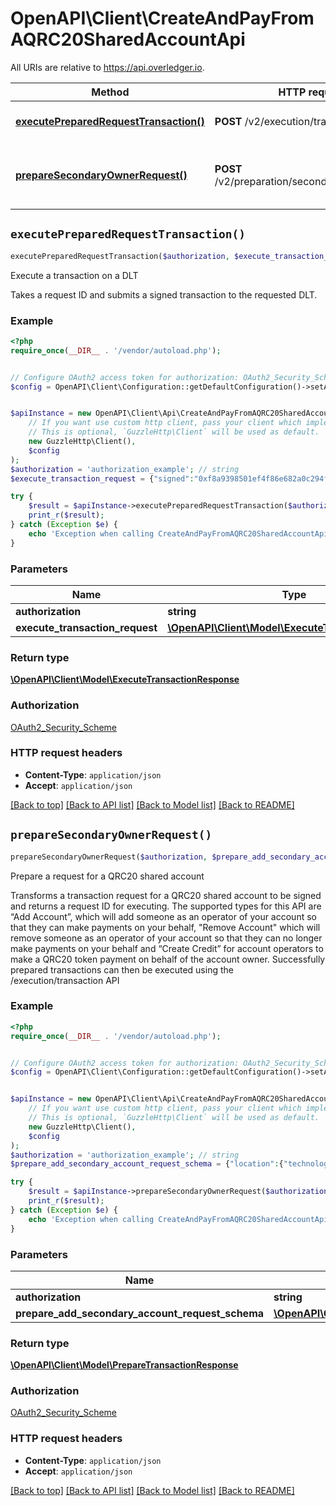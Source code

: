 # OpenAPI\Client\CreateAndPayFromAQRC20SharedAccountApi

All URIs are relative to https://api.overledger.io.

Method | HTTP request | Description
------------- | ------------- | -------------
[**executePreparedRequestTransaction()**](CreateAndPayFromAQRC20SharedAccountApi.md#executePreparedRequestTransaction) | **POST** /v2/execution/transaction | Execute a transaction on a DLT
[**prepareSecondaryOwnerRequest()**](CreateAndPayFromAQRC20SharedAccountApi.md#prepareSecondaryOwnerRequest) | **POST** /v2/preparation/secondaryaccountowner | Prepare a request for a QRC20 shared account


## `executePreparedRequestTransaction()`

```php
executePreparedRequestTransaction($authorization, $execute_transaction_request): \OpenAPI\Client\Model\ExecuteTransactionResponse
```

Execute a transaction on a DLT

Takes a request ID and submits a signed transaction to the requested DLT.

### Example

```php
<?php
require_once(__DIR__ . '/vendor/autoload.php');


// Configure OAuth2 access token for authorization: OAuth2_Security_Scheme
$config = OpenAPI\Client\Configuration::getDefaultConfiguration()->setAccessToken('YOUR_ACCESS_TOKEN');


$apiInstance = new OpenAPI\Client\Api\CreateAndPayFromAQRC20SharedAccountApi(
    // If you want use custom http client, pass your client which implements `GuzzleHttp\ClientInterface`.
    // This is optional, `GuzzleHttp\Client` will be used as default.
    new GuzzleHttp\Client(),
    $config
);
$authorization = 'authorization_example'; // string
$execute_transaction_request = {"signed":"0xf8a9398501ef4f86e682a0c294f9cd6c86992fce1481dbc4bdb7e1b101c1e8cee280b844a9059cbb000000000000000000000000d8b31b65878a6b1a6caf9f4819c1a42d68a7a11600000000000000000000000000000000000000000000000000038d7ea4c6800029a088680bffd2eb74053e968ac8bcd1f76beaa61b353d8616a8cc559e57685080bea07a77b7591f09290fbb9cda5263471e8a9ca46f4c7b30d6a4885e583771d809f5","requestId":"79763168-a4f9-42bf-9f10-2e08491136a7"}; // \OpenAPI\Client\Model\ExecuteTransactionRequest

try {
    $result = $apiInstance->executePreparedRequestTransaction($authorization, $execute_transaction_request);
    print_r($result);
} catch (Exception $e) {
    echo 'Exception when calling CreateAndPayFromAQRC20SharedAccountApi->executePreparedRequestTransaction: ', $e->getMessage(), PHP_EOL;
}
```

### Parameters

Name | Type | Description  | Notes
------------- | ------------- | ------------- | -------------
 **authorization** | **string**|  |
 **execute_transaction_request** | [**\OpenAPI\Client\Model\ExecuteTransactionRequest**](../Model/ExecuteTransactionRequest.md)|  |

### Return type

[**\OpenAPI\Client\Model\ExecuteTransactionResponse**](../Model/ExecuteTransactionResponse.md)

### Authorization

[OAuth2_Security_Scheme](../../README.md#OAuth2_Security_Scheme)

### HTTP request headers

- **Content-Type**: `application/json`
- **Accept**: `application/json`

[[Back to top]](#) [[Back to API list]](../../README.md#endpoints)
[[Back to Model list]](../../README.md#models)
[[Back to README]](../../README.md)

## `prepareSecondaryOwnerRequest()`

```php
prepareSecondaryOwnerRequest($authorization, $prepare_add_secondary_account_request_schema): \OpenAPI\Client\Model\PrepareTransactionResponse
```

Prepare a request for a QRC20 shared account

Transforms a transaction request for a QRC20 shared account to be signed and returns a request ID for executing. The supported types for this API are “Add Account”, which will add someone as an operator of your account so that they can make payments on your behalf, \"Remove Account\" which will remove someone as an operator of your account so that they can no longer make payments on your behalf and “Create Credit” for account operators to make a QRC20 token payment on behalf of the account owner. Successfully prepared transactions can then be executed using the /execution/transaction API

### Example

```php
<?php
require_once(__DIR__ . '/vendor/autoload.php');


// Configure OAuth2 access token for authorization: OAuth2_Security_Scheme
$config = OpenAPI\Client\Configuration::getDefaultConfiguration()->setAccessToken('YOUR_ACCESS_TOKEN');


$apiInstance = new OpenAPI\Client\Api\CreateAndPayFromAQRC20SharedAccountApi(
    // If you want use custom http client, pass your client which implements `GuzzleHttp\ClientInterface`.
    // This is optional, `GuzzleHttp\Client` will be used as default.
    new GuzzleHttp\Client(),
    $config
);
$authorization = 'authorization_example'; // string
$prepare_add_secondary_account_request_schema = {"location":{"technology":"Ethereum","network":"Ropsten Testnet"},"type":"Create Credit","urgency":"normal","requestDetails":{"owner":{"accountId":"0x08f0C8451eC8283638F35D863DfFD8c1e1b3E39d"},"payee":[{"payment":{"amount":"0.00001","unit":"FRZ"},"payeeId":"0xd8b31B65878a6B1a6cAf9f4819C1A42d68a7A116"}],"payer":[{"payerId":"0x37dc24fd0b91bd2b17c5e4b52d90f13dacc057aa"}]}}; // \OpenAPI\Client\Model\PrepareAddSecondaryAccountRequestSchema

try {
    $result = $apiInstance->prepareSecondaryOwnerRequest($authorization, $prepare_add_secondary_account_request_schema);
    print_r($result);
} catch (Exception $e) {
    echo 'Exception when calling CreateAndPayFromAQRC20SharedAccountApi->prepareSecondaryOwnerRequest: ', $e->getMessage(), PHP_EOL;
}
```

### Parameters

Name | Type | Description  | Notes
------------- | ------------- | ------------- | -------------
 **authorization** | **string**|  |
 **prepare_add_secondary_account_request_schema** | [**\OpenAPI\Client\Model\PrepareAddSecondaryAccountRequestSchema**](../Model/PrepareAddSecondaryAccountRequestSchema.md)|  |

### Return type

[**\OpenAPI\Client\Model\PrepareTransactionResponse**](../Model/PrepareTransactionResponse.md)

### Authorization

[OAuth2_Security_Scheme](../../README.md#OAuth2_Security_Scheme)

### HTTP request headers

- **Content-Type**: `application/json`
- **Accept**: `application/json`

[[Back to top]](#) [[Back to API list]](../../README.md#endpoints)
[[Back to Model list]](../../README.md#models)
[[Back to README]](../../README.md)
